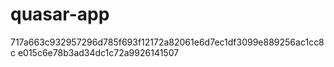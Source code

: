 # quasar-app

717a663c932957296d785f693f12172a82061e6d7ec1df3099e889256ac1cc8c
e015c6e78b3ad34dc1c72a9926141507

